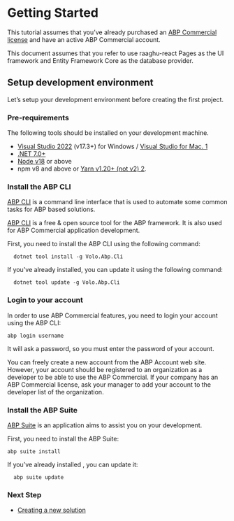 Getting Started
===============

This tutorial assumes that you’ve already purchased an [ABP Commercial license](https://commercial.abp.io/pricing) and have an active ABP Commercial account.

This document assumes that you refer to use raaghu-react Pages as the UI framework and Entity Framework Core as the database provider.

Setup development environment
-----------------------------

Let’s setup your development environment before creating the first project.

### Pre-requirements

The following tools should be installed on your development machine.

* [Visual Studio 2022](https://visualstudio.microsoft.com/vs/) (v17.3+) for Windows / [Visual Studio for Mac. 1](https://visualstudio.microsoft.com/vs/mac/)
* [.NET 7.0+](https://dotnet.microsoft.com/en-us/download/dotnet)
* [Node v18](https://nodejs.org/en) or above
* npm v8 and above or [Yarn v1.20+ (not v2) 2](https://classic.yarnpkg.com/en/docs/install#windows-stable).

### Install the ABP CLI

[ABP CLI](https://docs.abp.io/en/abp/latest/CLI) is a command line interface that is used to automate some common tasks for ABP based solutions.

[ABP CLI](https://docs.abp.io/en/abp/latest/CLI) is a free & open source tool for the ABP framework. It is also used for ABP Commercial application development.

First, you need to install the ABP CLI using the following command:

```shell
  dotnet tool install -g Volo.Abp.Cli
```

If you've already installed, you can update it using the following command:

```shell
  dotnet tool update -g Volo.Abp.Cli
```

### Login to your account

In order to use ABP Commercial features, you need to login your account using the ABP CLI:

```shell
abp login username 
```

It will ask a password, so you must enter the password of your account.

You can freely create a new account from the ABP Account web site. However, your account should be registered to an organization as a developer to be able to use the ABP Commercial. If your company has an ABP Commercial license, ask your manager to add your account to the developer list of the organization.

### Install the ABP Suite

[ABP Suite](https://docs.abp.io/en/commercial/7.2/abp-suite/index) is an application aims to assist you on your development.

First, you need to install the ABP Suite:

```shell
abp suite install
```

If you’ve already installed , you can update it:

```shell
  abp suite update
```

### Next Step

* [Creating a new solution](Creating-A-New-Solution.md)
